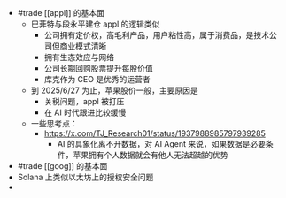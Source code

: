 - #trade [[appl]] 的基本面
	- 巴菲特与段永平建仓 appl 的逻辑类似
		- 公司拥有定价权，高毛利产品，用户粘性高，属于消费品，是技术公司但商业模式清晰
		- 拥有生态效应与网络
		- 公司长期回购股票提升每股价值
		- 库克作为 CEO 是优秀的运营者
	- 到 2025/6/27 为止，苹果股价一般，主要原因是
		- 关税问题，appl 被打压
		- 在 AI 时代跟进比较缓慢
	- 一些思考点：
		- https://x.com/TJ_Research01/status/1937988985797939285
			- AI 的具象化离不开数据，对 AI Agent 来说，如果数据是必要条件，苹果拥有个人数据就会有他人无法超越的优势
- #trade [[goog]] 的基本面
- Solana 上类似以太坊上的授权安全问题
-